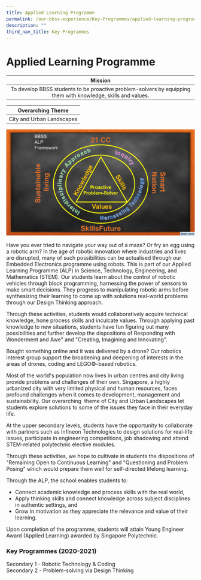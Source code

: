 ```yaml
---
title: Applied Learning Programme
permalink: /our-bbss-experience/Key-Programmes/applied-learning-programme/
description: ""
third_nav_title: Key Programmes
---
```

# Applied Learning Programme

| Mission       | 
|:--------------:|
| To develop BBSS students to be proactive problem-solvers by equipping them with knowledge, skills and values. |

| Overarching Theme       | 
|:--------------:|
| City and Urban Landscapes |

![](/images/Our%20BBSS%20Experience/chart_for_ALP.jpg)

Have you ever tried to navigate your way out of a maze? Or fry an egg using a robotic arm? In the age of robotic innovation where industries and lives are disrupted, many of such possibilities can be actualised through our Embedded Electronics programme using robots. This is part of our Applied Learning Programme (ALP) in Science, Technology, Engineering, and Mathematics (STEM). Our students learn about the control of robotic vehicles through block programming, harnessing the power of sensors to make smart decisions. They progress to manipulating robotic arms before synthesizing their learning to come up with solutions real-world problems through our Design Thinking approach.


Through these activities, students would collaboratively acquire technical knowledge, hone process skills and inculcate values. Through applying past knowledge to new situations, students have fun figuring out many possibilities and further develop the dispositions of Responding with Wonderment and Awe" and "Creating, Imagining and Innovating".


Bought something online and it was delivered by a drone? Our robotics interest group support the broadening and deepening of interests in the areas of drones, coding and LEGO©\-based robotics.

  
Most of the world's population now lives in urban centres and city living provide problems and challenges of their own. Singapore, a highly urbanized city with very limited physical and human resources, faces profound challenges when it comes to development, management and sustainability. Our overarching  theme of City and Urban Landscapes let students explore solutions to some of the issues they face in their everyday life.  
  
At the upper secondary levels, students have the opportunity to collaborate with partners such as Infineon Technologies to design solutions for real-life issues, participate in engineering competitions, job shadowing and attend STEM-related polytechnic elective modules.  
  
Through these activities, we hope to cultivate in students the dispositions of "Remaining Open to Continuous Learning" and "Questioning and Problem Posing" which would prepare them well for self-directed lifelong learning.  
  
Through the ALP, the school enables students to:  

*   Connect academic knowledge and process skills with the real world,
*   Apply thinking skills and connect knowledge across subject disciplines in authentic settings, and
*   Grow in motivation as they appreciate the relevance and value of their learning.

Upon completion of the programme, students will attain Young Engineer Award (Applied Learning) awarded by Singapore Polytechnic.
  

### **Key Programmes (2020-2021)**

Secondary 1 - Robotic Technology & Coding  
Secondary 2 - Problem-solving via Design Thinking
